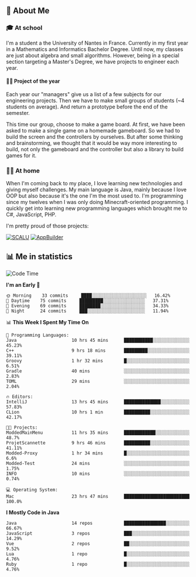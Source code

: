 ## 👀 About Me

### 🎓 At school

I'm a student a the University of Nantes in France. Currently in my first year in a Mathematics and Informatics Bachelor Degree. Until now, my classes are just about algebra and small algorithms. However, being in a special section targeting a Master's Degree, we have projects to engineer each year. 

#### 🔧🔬 Project of the year

Each year our "managers" give us a list of a few subjects for our engineering projects. Then we have to make small groups of students (~4 students on average). And return a prototype before the end of the semester.

This time our group, choose to make a game board. At first, we have been asked to make a single game on a homemade gameboard. So we had to build the screen and the controllers by ourselves. 
But after some thinking and brainstorming, we thought that it would be way more interesting to build, not only the gameboard and the controller but also a library to build games for it.

### 👨‍💻 At home

When I'm coming back to my place, I love learning new technologies and giving myself challenges. My main language is Java, mainly because I love OOP but also because it's the one I'm the most used to. I'm programming since my twelves when I was only doing Minecraft-oriented programming.  I quickly get into learning new programming languages which brought me to C#, JavaScript, PHP. 

I'm pretty proud of those projects:

[![SCALU](https://github-readme-stats.vercel.app/api/pin?username=renardfute&repo=SCALU)](https://github.com/renardfute/scalu)
[![AppBuilder](https://github-readme-stats.vercel.app/api/pin?username=pulsedev2&repo=AppBuilder)](https://github.com/pulsedev2/AppBuilder)

## 📊 Me in statistics
<!--START_SECTION:waka-->
![Code Time](http://img.shields.io/badge/Code%20Time-90%20hrs%2024%20mins-blue)

**I'm an Early 🐤** 

```text
🌞 Morning    33 commits     ████░░░░░░░░░░░░░░░░░░░░░   16.42% 
🌆 Daytime    75 commits     █████████░░░░░░░░░░░░░░░░   37.31% 
🌃 Evening    69 commits     ████████░░░░░░░░░░░░░░░░░   34.33% 
🌙 Night      24 commits     ███░░░░░░░░░░░░░░░░░░░░░░   11.94%

```


📊 **This Week I Spent My Time On** 

```text
💬 Programming Languages: 
Java                     10 hrs 45 mins      ███████████░░░░░░░░░░░░░░   45.23% 
C++                      9 hrs 18 mins       █████████░░░░░░░░░░░░░░░░   39.11% 
Groovy                   1 hr 32 mins        █░░░░░░░░░░░░░░░░░░░░░░░░   6.51% 
Gradle                   40 mins             ░░░░░░░░░░░░░░░░░░░░░░░░░   2.83% 
TOML                     29 mins             ░░░░░░░░░░░░░░░░░░░░░░░░░   2.04%

🔥 Editors: 
IntelliJ                 13 hrs 45 mins      ██████████████░░░░░░░░░░░   57.83% 
CLion                    10 hrs 1 min        ██████████░░░░░░░░░░░░░░░   42.17%

🐱‍💻 Projects: 
ModdedMainMenu           11 hrs 35 mins      ████████████░░░░░░░░░░░░░   48.7% 
ProjetScannette          9 hrs 46 mins       ██████████░░░░░░░░░░░░░░░   41.11% 
Modded-Proxy             1 hr 34 mins        █░░░░░░░░░░░░░░░░░░░░░░░░   6.6% 
Modded-Test              24 mins             ░░░░░░░░░░░░░░░░░░░░░░░░░   1.75% 
INFO                     10 mins             ░░░░░░░░░░░░░░░░░░░░░░░░░   0.74%

💻 Operating System: 
Mac                      23 hrs 47 mins      █████████████████████████   100.0%

```

**I Mostly Code in Java** 

```text
Java                     14 repos            ████████████████░░░░░░░░░   66.67% 
JavaScript               3 repos             ███░░░░░░░░░░░░░░░░░░░░░░   14.29% 
Vue                      2 repos             ██░░░░░░░░░░░░░░░░░░░░░░░   9.52% 
Lua                      1 repo              █░░░░░░░░░░░░░░░░░░░░░░░░   4.76% 
Ruby                     1 repo              █░░░░░░░░░░░░░░░░░░░░░░░░   4.76%

```



<!--END_SECTION:waka-->
